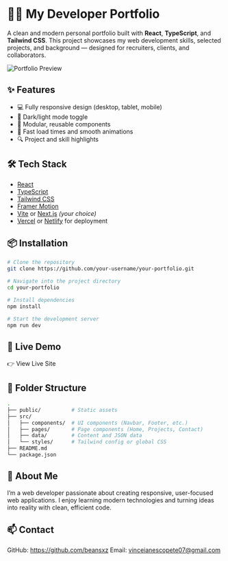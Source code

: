 # 🧑‍💻 My Developer Portfolio

A clean and modern personal portfolio built with **React**, **TypeScript**, and **Tailwind CSS**. This project showcases my web development skills, selected projects, and background — designed for recruiters, clients, and collaborators.

![Portfolio Preview](./preview.png) <!-- Optional: Add a screenshot of your site -->

## ✨ Features

- 💻 Fully responsive design (desktop, tablet, mobile)
- 🌙 Dark/light mode toggle
- 🧩 Modular, reusable components
- 🚀 Fast load times and smooth animations
- 🔍 Project and skill highlights

## 🛠️ Tech Stack

- [React](https://reactjs.org/)
- [TypeScript](https://www.typescriptlang.org/)
- [Tailwind CSS](https://tailwindcss.com/)
- [Framer Motion](https://www.framer.com/motion/)
- [Vite](https://vitejs.dev/) or [Next.js](https://nextjs.org/) *(your choice)*
- [Vercel](https://vercel.com/) or [Netlify](https://netlify.com/) for deployment

## 📦 Installation

```bash
# Clone the repository
git clone https://github.com/your-username/your-portfolio.git

# Navigate into the project directory
cd your-portfolio

# Install dependencies
npm install

# Start the development server
npm run dev
```

## 🔗 Live Demo
👉 View Live Site

## 📁 Folder Structure

```bash
.
├── public/          # Static assets
├── src/
│   ├── components/  # UI components (Navbar, Footer, etc.)
│   ├── pages/       # Page components (Home, Projects, Contact)
│   ├── data/        # Content and JSON data
│   └── styles/      # Tailwind config or global CSS
├── README.md
└── package.json
```

## 🙋 About Me
I’m a web developer passionate about creating responsive, user-focused web applications. I enjoy learning modern technologies and turning ideas into reality with clean, efficient code.

## 📫 Contact
GitHub: https://github.com/beansxz
Email: vinceianescopete07@gmail.com